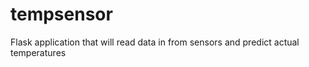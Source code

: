 # tempsensor
Flask application that will read data in from sensors and predict actual temperatures 

